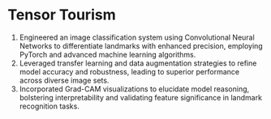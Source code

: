 # Tensor Tourism

1. Engineered an image classification system using Convolutional Neural Networks to differentiate landmarks with enhanced precision, employing PyTorch and advanced machine learning algorithms.
2. Leveraged transfer learning and data augmentation strategies to refine model accuracy and robustness, leading to superior performance across diverse image sets.
3. Incorporated Grad-CAM visualizations to elucidate model reasoning, bolstering interpretability and validating feature significance in landmark recognition tasks.

